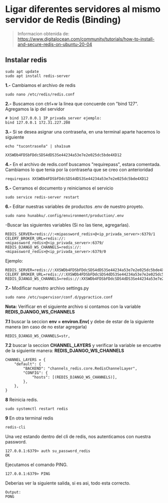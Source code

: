 # Ligar diferentes servidores al mismo servidor de Redis (Binding)

> Informacion obtenida de: https://www.digitalocean.com/community/tutorials/how-to-install-and-secure-redis-on-ubuntu-20-04

## Instalar redis

    sudo apt update
    sudo apt install redis-server

__1.-__ Cambiamos el archivo de redis
    
    sudo nano /etc/redis/redis.conf

__2.-__ Buscamos con ctrl+w la linea que concuerde con "bind 127". Agregamos la ip del servidor

    # bind 127.0.0.1 IP_privada_server ejemplo: 
    bind 127.0.0.1 172.31.227.208

__3.-__ Si se desea asignar una contraseña, en una terminal aparte hacemos lo siguiente
    
    echo "tucontraseña" | sha1sum
    
    XXSWDb4FDSbFDdcSDS4dDS3Se44234a53e7e2e025dc5bde4XD12
    
__4.-__ En el archivo de redis.conf buscamos "requirepass", estara comentada. Cambiamos lo que tenia por la contraseña que se creo con anterioridad

    requirepass XXSWDb4FDSbFDdcSDS4dDS3Se44234a53e7e2e025dc5bde4XD12

__5.-__ Cerramos el documento y reiniciamos el servicio
    
    sudo service redis-server restart


__6.-__ Editar nuestras variables de productos .env de nuestro proyeto.

    sudo nano hunabku/.config/environment/production/.env
    
-Buscar las siguientes variables (Si no las tiene, agregarlas).
    
    REDIS_SERVER=redis://:<mipassword_redis>@<ip_privada_server>:6379/1
    CELERY_BROKER_URL=redis://:<mipassword_redis>@<ip_privada_server>:6379/
    REDIS_DJANGO_WS_CHANNELS=redis://:<mipassword_redis>@<ip_privada_server>:6379/0
    
Ejemplo:

    REDIS_SERVER=redis://:XXSWDb4FDSbFDdcSDS4dDS3Se44234a53e7e2e025dc5bde4XD12@172.31.227.208:6379/1
    CELERY_BROKER_URL=redis://:XXSWDb4FDSbFDdcSDS4dDS3Se44234a53e7e2e025dc5bde4XD12@172.31.227.208:6379/
    REDIS_DJANGO_WS_CHANNELS=redis://:XXSWDb4FDSbFDdcSDS4dDS3Se44234a53e7e2e025dc5bde4XD12@172.20.1.89:6379/0
    
__7.-__ Modificar nuestro archivo settings.py

    sudo nano /etc/supervisor/conf.d/pypractice.conf

**Nota:** Verificar en el siguiente archivo si contamos con la variable **REDIS_DJANGO_WS_CHANNELS**

__7.1__ buscar la seccion **env = environ.Env(** y debe de estar de la siguiente manera (en caso de no estar agregarla)

    REDIS_DJANGO_WS_CHANNELS=str,

__7.2__ buscar la seccion **CHANNEL_LAYERS** y verificar la variable se encuetre de la siguiente manera: **REDIS_DJANGO_WS_CHANNELS**

```
CHANNEL_LAYERS = {
    "default": {
        "BACKEND": "channels_redis.core.RedisChannelLayer",
        "CONFIG": {
            "hosts": [(REDIS_DJANGO_WS_CHANNELS)],
        },
    },
}
```


__8__ Reinicia redis.

    sudo systemctl restart redis

__9__ En otra terminal redis

    redis-cli

Una vez estando dentro del cli de redis, nos autenticamos con nuestra password.

    127.0.0.1:6379> auth su_password_redis
    OK

Ejecutamos el comando PING.

    127.0.0.1:6379> PING

Deberias ver la siguiente salida, si es asi, todo esta correcto.

    Output:
    PONG